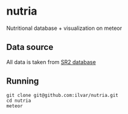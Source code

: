 # nutria
Nutritional database + visualization on meteor

## Data source
All data is taken from [SR2 database](http://www.ars.usda.gov/News/docs.htm?docid=18879)

## Running

```
git clone git@github.com:ilvar/nutria.git
cd nutria
meteor
```